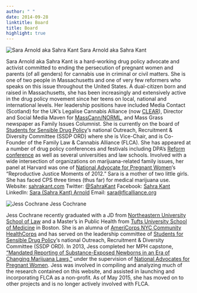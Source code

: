 ```yaml
---
author: " "
date: 2014-09-28
linktitle: Board
title: Board
highlight: true
---
```

![Sara Arnold aka Sahra Kant](http://flcalliance.org/wp-content/uploads/2013/09/SA.png) Sara Arnold aka Sahra Kant

Sara Arnold aka Sahra Kant is a hard-working drug policy advocate and activist committed to ending the persecution of pregnant women and parents (of all genders) for cannabis use in criminal or civil matters. She is one of two people in Massachusetts and one of very few reformers who speaks on this issue throughout the United States. A dual-citizen born and raised in Massachusetts, she has been increasingly and extensively active in the drug policy movement since her teens on local, national and international levels. Her leadership positions have included Media Contact (Scotland) for the UK’s Legalise Cannabis Alliance (now [CLEAR](http://www.clear-uk.org/)), Director and Social Media Maven for [MassCann/NORML](http://www.masscann,org/), and Mass Grass newspaper as Family Issues Columnist. She is currently on the board of [Students for Sensible Drug Policy](http://www.ssdp.org/)‘s national Outreach, Recruitment & Diversity Committee (SSDP ORD) where she is Vice-Chair, and is Co-Founder of the Family Law & Cannabis Alliance (FLCA). She has appeared at a number of drug policy conferences and festivals including DPA’s [Reform conference](http://www.reformconference.org/) as well as several universities and law schools. Involved with a wide intersection of organizations on marijuana-related family issues, her panel at Harvard was one of [National Advocate for Pregnant Women](http://www.advocatesforpregnantwomen.org/)‘s “Reproductive Justice Moments of 2012.” Sara is a mother of two little girls. She has faced CPS three times (thus far) for medical marijuana use. Website: [sahrakant.com](http://www.sahrakant.com/ "sahrakant.com") Twitter: [@SahraKant](http://www.twitter.com/sahrakant/) Facebook: [Sahra Kant](http://www.facebook.com/sahrakant/) LinkedIn: [Sara (Sahra Kant) Arnold](www.linkedin.com/in/sahrakant/) Email: [sara@flcalliance.org](mailto:sara@flcalliance.org)

![Jess Cochrane](http://flcalliance.org/wp-content/uploads/2013/09/JC.png) Jess Cochrane

Jess Cochrane recently graduated with a JD from [Northeastern University School of Law](http://www.northeastern.edu/law/) and a Master’s in Public Health from [Tufts University School of Medicine](http://medicine.tufts.edu/) in Boston. She is an alumna of [AmeriCorps NYC Community HealthCorps](http://www.chcanys.org/index.php?src=gendocs&ref=CHCANYS-Americorps&category=Americorps) and has served on the leadership committee of [Students for Sensible Drug Policy](http://www.ssdp.org/)‘s national Outreach, Recruitment & Diversity Committee (SSDP ORD). In 2013, Jess completed her MPH capstone, [“Mandated Reporting of Substance-Exposed Newborns in an Era of Changing Marijuana Laws,”](http://flcalliance.org/wp-content/uploads/2013/10/Cochrane-ALE-Final.pdf) under the supervision of [National Advocates for Pregnant Women](http://www.nationaladvocates.org/). Jess was involved in compiling and analyzing much of the research contained on this website, and assisted in launching and incorporating FLCA as a non-profit. As of May 2015, she has moved on to other projects and is no longer actively involved with FLCA.
